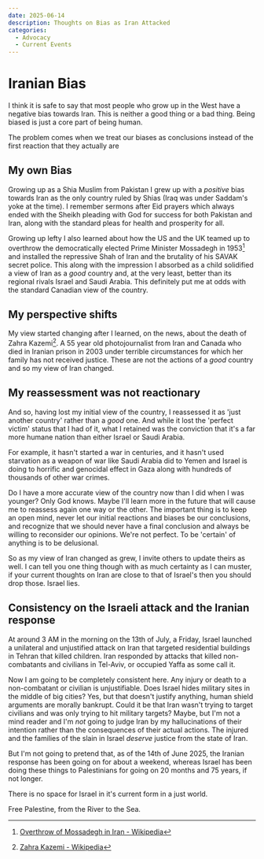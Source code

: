 ```yaml
---
date: 2025-06-14
description: Thoughts on Bias as Iran Attacked
categories:
  - Advocacy
  - Current Events
---
```


# Iranian Bias

I think it is safe to say that most people who grow up in the West have a negative bias towards Iran. This is neither a good thing or a bad thing. Being biased is just a core part of being human.

The problem comes when we treat our biases as conclusions instead of the first reaction that they actually are

<!-- more -->

## My own Bias

Growing up as a Shia Muslim from Pakistan I grew up with a *positive* bias towards Iran as the only country ruled by Shias (Iraq was under Saddam's yoke at the time). I remember sermons after Eid prayers which always ended with the Sheikh pleading with God for success for both Pakistan and Iran, along with the standard pleas for health and prosperity for all.

Growing up lefty I also learned about how the US and the UK teamed up to overthrow the democratically elected Prime Minister Mossadegh in 1953[^1] and installed the repressive Shah of Iran and the brutality of his SAVAK secret police. This along with the impression I absorbed as a child solidified a view of Iran as a *good* country and, at the very least, better than its regional rivals Israel and Saudi Arabia. This definitely put me at odds with the standard Canadian view of the country.

## My perspective shifts

My view started changing after I learned, on the news, about the death of Zahra Kazemi[^2]. A 55 year old photojournalist from Iran and Canada who died in Iranian prison in 2003  under terrible circumstances for which her family has not received justice. These are not the actions of a *good* country and so my view of Iran changed.

## My reassessment was not reactionary

And so, having lost my initial view of the country, I reassessed it as 'just another country' rather than a *good* one. And while it lost the 'perfect victim' status that I had of it, what I retained was the conviction that it's a far more humane nation than either Israel or Saudi Arabia.

For example, it hasn't started a war in centuries, and it hasn't used starvation as a weapon of war like Saudi Arabia did to Yemen and Israel is doing to horrific and genocidal effect in Gaza along with hundreds of thousands of other war crimes.

Do I have a more accurate view of the country now than I did when I was younger? Only God knows. Maybe I'll learn more in the future that will cause me to reassess again one way or the other. The important thing is to keep an open mind, never let our initial reactions and biases be our conclusions, and recognize that we should never have a final conclusion and always be willing to reconsider our opinions. We're not perfect. To be 'certain' of anything is to be delusional.

So as my view of Iran changed as grew, I invite others to update theirs as well. I can tell you one thing though with as much certainty as I can muster, if your current thoughts on Iran are close to that of Israel's then you should drop those. Israel lies.

## Consistency on the Israeli attack and the Iranian response

At around 3 AM in the morning on the 13th of July, a Friday, Israel launched a unilateral and unjustified attack on Iran that targeted residential buildings in Tehran that killed children. Iran responded by attacks that killed non-combatants and civilians in Tel-Aviv, or occupied Yaffa as some call it.

Now I am going to be completely consistent here. Any injury or death to a non-combatant or civilian is unjustifiable. Does Israel hides military sites in the middle of big cities? Yes, but that doesn't justify anything, human shield arguments are morally bankrupt. Could it be that Iran wasn't trying to target civilians and was only trying to hit military targets? Maybe, but I'm not a mind reader and I'm *not* going to judge Iran by my hallucinations of their intention rather than the consequences of their actual actions. The injured and the families of the slain in Israel *deserve* justice from the state of Iran.

But I'm not going to pretend that, as of the 14th of June 2025, the Iranian response has been going on for about a weekend, whereas Israel has been doing these things to Palestinians for going on 20 months and 75 years, if not longer.

There is no space for Israel in it's current form in a just world.

Free Palestine, from the River to the Sea.

[^1]: [Overthrow of Mossadegh in Iran - Wikipedia](https://en.wikipedia.org/wiki/1953_Iranian_coup_d%27%C3%A9tat)
[^2]: [Zahra Kazemi - Wikipedia](https://en.wikipedia.org/wiki/Zahra_Kazemi)
